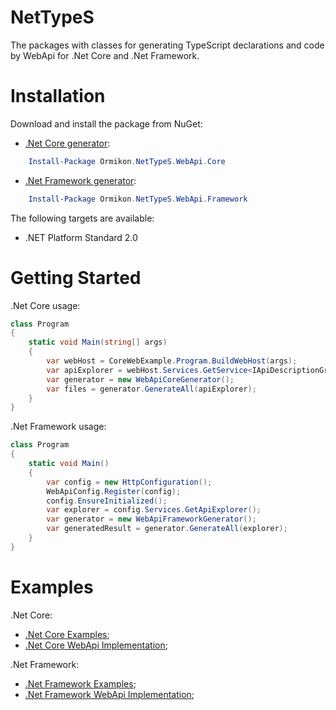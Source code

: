 # NetTypeS

The packages with classes for generating TypeScript declarations and code by WebApi for .Net Core and .Net Framework.

# Installation

Download and install the package from NuGet:

- [.Net Core generator](https://www.nuget.org/packages/Ormikon.NetTypeS.WebApi.Core):

```powershell
    Install-Package Ormikon.NetTypeS.WebApi.Core
```

- [.Net Framework generator](https://www.nuget.org/packages/Ormikon.NetTypeS.WebApi.Framework):

```powershell
    Install-Package Ormikon.NetTypeS.WebApi.Framework
```

The following targets are available:

- .NET Platform Standard 2.0

# Getting Started

.Net Core usage:

```cs
class Program
{
    static void Main(string[] args)
    {
        var webHost = CoreWebExample.Program.BuildWebHost(args);
        var apiExplorer = webHost.Services.GetService<IApiDescriptionGroupCollectionProvider>();
        var generator = new WebApiCoreGenerator();
        var files = generator.GenerateAll(apiExplorer);
    }
}
```

.Net Framework usage:

```cs
class Program
{
    static void Main()
    {
        var config = new HttpConfiguration();
        WebApiConfig.Register(config);
        config.EnsureInitialized();
        var explorer = config.Services.GetApiExplorer();
        var generator = new WebApiFrameworkGenerator();
        var generatedResult = generator.GenerateAll(explorer);
    }
}
```

# Examples

.Net Core:

- [.Net Core Examples](https://github.com/Ormikon/NetTypeS/tree/master/src/NetTypeS/NetTypeS.CoreExample);
- [.Net Core WebApi Implementation](https://github.com/Ormikon/NetTypeS/tree/master/src/NetTypeS/NetTypeS.CoreWebExample);

.Net Framework:

- [.Net Framework Examples](https://github.com/Ormikon/NetTypeS/tree/master/src/NetTypeS/NetTypeS.FrameworkExample);
- [.Net Framework WebApi Implementation](https://github.com/Ormikon/NetTypeS/tree/master/src/NetTypeS/NetTypeS.FrameworkWebExample);
